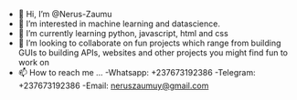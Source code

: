 - 👋 Hi, I’m @Nerus-Zaumu
- 👀 I’m interested in machine learning and datascience.
- 🌱 I’m currently learning python, javascript, html and css
- 💞️ I’m looking to collaborate on fun projects which range from building GUIs to building APIs, websites and other projects you might find fun to work on
- 📫 How to reach me ...
-Whatsapp: +237673192386
-Telegram: +237673192386
-Email: neruszaumuy@gmail.com

<!---
Nerus-Zaumu/Nerus-Zaumu is a ✨ special ✨ repository because its `README.md` (this file) appears on your GitHub profile.
You can click the Preview link to take a look at your changes.
--->
